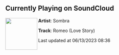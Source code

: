 ## Currently Playing on SoundCloud

[<img align="left" width="100" src="https://i1.sndcdn.com/artworks-skcN1cJTzi67Pqeg-1xXalQ-t500x500.jpg">](https://soundcloud.com/ssssombra/romeo-love-story)

**Artist**: Sombra 

**Track**: Romeo (Love Story)

Last updated at 06/13/2023 08:36
